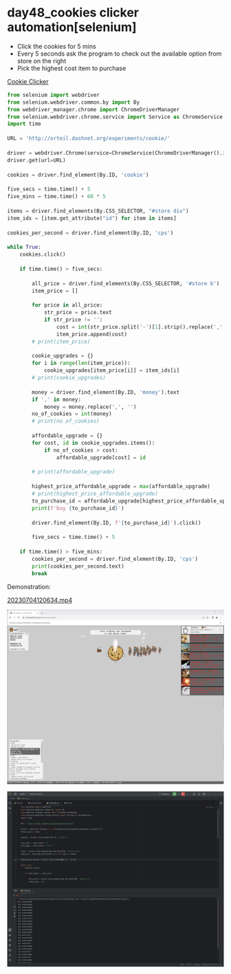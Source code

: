# day48_cookies clicker automation[selenium]

- Click the cookies for 5 mins
- Every 5 seconds ask the program to check out the available option from store on the right
- Pick the highest cost item to purchase

[Cookie Clicker](http://orteil.dashnet.org/experiments/cookie/)

```python
from selenium import webdriver
from selenium.webdriver.common.by import By
from webdriver_manager.chrome import ChromeDriverManager
from selenium.webdriver.chrome.service import Service as ChromeService
import time

URL = 'http://orteil.dashnet.org/experiments/cookie/'

driver = webdriver.Chrome(service=ChromeService(ChromeDriverManager().install()))
driver.get(url=URL)

cookies = driver.find_element(By.ID, 'cookie')

five_secs = time.time() + 5
five_mins = time.time() + 60 * 5

items = driver.find_elements(By.CSS_SELECTOR, "#store div")
item_ids = [item.get_attribute("id") for item in items]

cookies_per_second = driver.find_element(By.ID, 'cps')

while True:
    cookies.click()

    if time.time() > five_secs:

        all_price = driver.find_elements(By.CSS_SELECTOR, '#store b')
        item_price = []

        for price in all_price:
            str_price = price.text
            if str_price != '':
                cost = int(str_price.split('-')[1].strip().replace(',', ''))
                item_price.append(cost)
        # print(item_price)

        cookie_upgrades = {}
        for i in range(len(item_price)):
            cookie_upgrades[item_price[i]] = item_ids[i]
        # print(cookie_upgrades)

        money = driver.find_element(By.ID, 'money').text
        if ',' in money:
            money = money.replace(',', '')
        no_of_cookies = int(money)
        # print(no_of_cookies)

        affordable_upgrade = {}
        for cost, id in cookie_upgrades.items():
            if no_of_cookies > cost:
                affordable_upgrade[cost] = id

        # print(affordable_upgrade)

        highest_price_affordable_upgrade = max(affordable_upgrade)
        # print(highest_price_affordable_upgrade)
        to_purchase_id = affordable_upgrade[highest_price_affordable_upgrade]
        print(f'buy {to_purchase_id}')

        driver.find_element(By.ID, f'{to_purchase_id}').click()

        five_secs = time.time() + 5

    if time.time() > five_mins:
        cookies_per_second = driver.find_element(By.ID, 'cps')
        print(cookies_per_second.text)
        break
```

Demonstration: 

[20230704120634.mp4](20230704120634.mp4)

![Untitled](Untitled%2013.png)

![Untitled](Untitled%2014.png)
